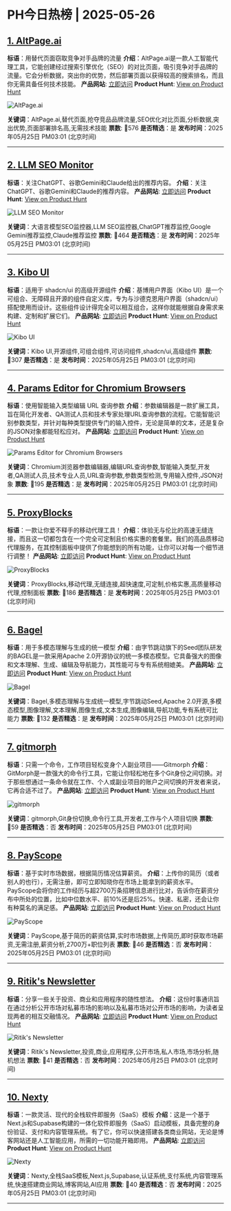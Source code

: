 # PH今日热榜 | 2025-05-26

## [1. AltPage.ai](https://www.producthunt.com/posts/altpage-ai?utm_campaign=producthunt-api&utm_medium=api-v2&utm_source=Application%3A+dev+%28ID%3A+189358%29)
**标语**：用替代页面窃取竞争对手品牌的流量
**介绍**：AltPage.ai是一款人工智能代理工具，它能创建经过搜索引擎优化（SEO）的对比页面，吸引竞争对手品牌的流量。它会分析数据，突出你的优势，然后部署页面以获得较高的搜索排名，而且你无需具备任何技术技能。
**产品网站**: [立即访问](https://www.producthunt.com/r/PWSQZUHVWBODSG?utm_campaign=producthunt-api&utm_medium=api-v2&utm_source=Application%3A+dev+%28ID%3A+189358%29)
**Product Hunt**: [View on Product Hunt](https://www.producthunt.com/posts/altpage-ai?utm_campaign=producthunt-api&utm_medium=api-v2&utm_source=Application%3A+dev+%28ID%3A+189358%29)

![AltPage.ai](https://ph-files.imgix.net/447ff5d4-8b44-435c-8a77-0f69ece83dd9.png?auto=format)

**关键词**：AltPage.ai,替代页面,抢夺竞品品牌流量,SEO优化对比页面,分析数据,突出优势,页面部署排名高,无需技术技能
**票数**: 🔺576
**是否精选**：是
**发布时间**：2025年05月25日 PM03:01 (北京时间)

---

## [2. LLM SEO Monitor](https://www.producthunt.com/posts/llm-seo-monitor?utm_campaign=producthunt-api&utm_medium=api-v2&utm_source=Application%3A+dev+%28ID%3A+189358%29)
**标语**：关注ChatGPT、谷歌Gemini和Claude给出的推荐内容。
**介绍**：关注ChatGPT、谷歌Gemini和Claude的推荐内容。
**产品网站**: [立即访问](https://www.producthunt.com/r/T55RMXB4BPLMKK?utm_campaign=producthunt-api&utm_medium=api-v2&utm_source=Application%3A+dev+%28ID%3A+189358%29)
**Product Hunt**: [View on Product Hunt](https://www.producthunt.com/posts/llm-seo-monitor?utm_campaign=producthunt-api&utm_medium=api-v2&utm_source=Application%3A+dev+%28ID%3A+189358%29)

![LLM SEO Monitor](https://ph-files.imgix.net/0a0f49c7-9a26-4d0f-9415-9a074b03cf94.png?auto=format)

**关键词**：大语言模型SEO监控器,LLM SEO监控器,ChatGPT推荐监控,Google Gemini推荐监控,Claude推荐监控
**票数**: 🔺464
**是否精选**：是
**发布时间**：2025年05月25日 PM03:01 (北京时间)

---

## [3. Kibo UI](https://www.producthunt.com/posts/kibo-ui?utm_campaign=producthunt-api&utm_medium=api-v2&utm_source=Application%3A+dev+%28ID%3A+189358%29)
**标语**：适用于 shadcn/ui 的高级开源组件
**介绍**：基博用户界面（Kibo UI）是一个可组合、无障碍且开源的组件自定义库，专为与沙德克恩用户界面（shadcn/ui）搭配使用而设计。这些组件设计得完全可以相互组合，这样你就能根据自身需求来构建、定制和扩展它们。
**产品网站**: [立即访问](https://www.producthunt.com/r/H2EIGH3OZX6TH4?utm_campaign=producthunt-api&utm_medium=api-v2&utm_source=Application%3A+dev+%28ID%3A+189358%29)
**Product Hunt**: [View on Product Hunt](https://www.producthunt.com/posts/kibo-ui?utm_campaign=producthunt-api&utm_medium=api-v2&utm_source=Application%3A+dev+%28ID%3A+189358%29)

![Kibo UI](https://ph-files.imgix.net/c23b2281-a53d-4b81-9a31-d08cf52576d3.png?auto=format)

**关键词**：Kibo UI,开源组件,可组合组件,可访问组件,shadcn/ui,高级组件
**票数**: 🔺307
**是否精选**：是
**发布时间**：2025年05月25日 PM03:01 (北京时间)

---

## [4. Params Editor for Chromium Browsers](https://www.producthunt.com/posts/params-editor-for-chromium-browsers?utm_campaign=producthunt-api&utm_medium=api-v2&utm_source=Application%3A+dev+%28ID%3A+189358%29)
**标语**：使用智能输入类型编辑 URL 查询参数
**介绍**：参数编辑器是一款扩展工具，旨在简化开发者、QA测试人员和技术专家处理URL查询参数的流程。它能智能识别参数类型，并针对每种类型提供专门的输入控件，无论是简单的文本，还是复杂的JSON对象都能轻松应对。
**产品网站**: [立即访问](https://www.producthunt.com/r/26S7W5CVCV6RRC?utm_campaign=producthunt-api&utm_medium=api-v2&utm_source=Application%3A+dev+%28ID%3A+189358%29)
**Product Hunt**: [View on Product Hunt](https://www.producthunt.com/posts/params-editor-for-chromium-browsers?utm_campaign=producthunt-api&utm_medium=api-v2&utm_source=Application%3A+dev+%28ID%3A+189358%29)

![Params Editor for Chromium Browsers](https://ph-files.imgix.net/e9e1c7a4-3ba9-4c53-bbb6-c3a55c46fd9e.png?auto=format)

**关键词**：Chromium浏览器参数编辑器,编辑URL查询参数,智能输入类型,开发者,QA测试人员,技术专业人员,URL查询参数,参数类型检测,专用输入控件,JSON对象
**票数**: 🔺195
**是否精选**：是
**发布时间**：2025年05月25日 PM03:01 (北京时间)

---

## [5. ProxyBlocks](https://www.producthunt.com/posts/proxyblocks?utm_campaign=producthunt-api&utm_medium=api-v2&utm_source=Application%3A+dev+%28ID%3A+189358%29)
**标语**：一款让你爱不释手的移动代理工具！
**介绍**：体验无与伦比的高速无缝连接，而且这一切都包含在一个完全可定制且价格实惠的套餐里。我们的高品质移动代理服务，在其控制面板中提供了你能想到的所有功能，让你可以对每一个细节进行调整！
**产品网站**: [立即访问](https://www.producthunt.com/r/WD7U67JCCOQZ4L?utm_campaign=producthunt-api&utm_medium=api-v2&utm_source=Application%3A+dev+%28ID%3A+189358%29)
**Product Hunt**: [View on Product Hunt](https://www.producthunt.com/posts/proxyblocks?utm_campaign=producthunt-api&utm_medium=api-v2&utm_source=Application%3A+dev+%28ID%3A+189358%29)

![ProxyBlocks](https://ph-files.imgix.net/46f76c67-b02f-427e-8a13-b26c64d94a0b.png?auto=format)

**关键词**：ProxyBlocks,移动代理,无缝连接,超快速度,可定制,价格实惠,高质量移动代理,控制面板
**票数**: 🔺186
**是否精选**：是
**发布时间**：2025年05月25日 PM03:01 (北京时间)

---

## [6. Bagel](https://www.producthunt.com/posts/bagel-3?utm_campaign=producthunt-api&utm_medium=api-v2&utm_source=Application%3A+dev+%28ID%3A+189358%29)
**标语**：用于多模态理解与生成的统一模型
**介绍**：由字节跳动旗下的Seed团队研发的BAGEL是一款采用Apache 2.0开源协议的统一多模态模型。它具备强大的图像和文本理解、生成、编辑及导航能力，其性能可与专有系统相媲美。
**产品网站**: [立即访问](https://www.producthunt.com/r/FPPZE25FTOA2IB?utm_campaign=producthunt-api&utm_medium=api-v2&utm_source=Application%3A+dev+%28ID%3A+189358%29)
**Product Hunt**: [View on Product Hunt](https://www.producthunt.com/posts/bagel-3?utm_campaign=producthunt-api&utm_medium=api-v2&utm_source=Application%3A+dev+%28ID%3A+189358%29)

![Bagel](https://ph-files.imgix.net/8c024ca6-d0aa-4f02-bd13-2f2628eb25a8.jpeg?auto=format)

**关键词**：Bagel,多模态理解与生成统一模型,字节跳动Seed,Apache 2.0开源,多模态模型,图像理解,文本理解,图像生成,文本生成,图像编辑,导航功能,专有系统可比能力
**票数**: 🔺132
**是否精选**：是
**发布时间**：2025年05月25日 PM03:01 (北京时间)

---

## [7. gitmorph](https://www.producthunt.com/posts/gitmorph?utm_campaign=producthunt-api&utm_medium=api-v2&utm_source=Application%3A+dev+%28ID%3A+189358%29)
**标语**：只需一个命令，工作项目轻松变身个人副业项目——Gitmorph
**介绍**：GitMorph是一款强大的命令行工具，它能让你轻松地在多个Git身份之间切换。对于那些想通过一条命令就在工作、个人或副业项目的账户之间切换的开发者来说，它再合适不过了。
**产品网站**: [立即访问](https://www.producthunt.com/r/27EWHKKHHOXNNU?utm_campaign=producthunt-api&utm_medium=api-v2&utm_source=Application%3A+dev+%28ID%3A+189358%29)
**Product Hunt**: [View on Product Hunt](https://www.producthunt.com/posts/gitmorph?utm_campaign=producthunt-api&utm_medium=api-v2&utm_source=Application%3A+dev+%28ID%3A+189358%29)

![gitmorph](https://ph-files.imgix.net/692603ab-c4af-4e4a-9700-075a420d93ae.png?auto=format)

**关键词**：gitmorph,Git身份切换,命令行工具,开发者,工作与个人项目切换
**票数**: 🔺59
**是否精选**：否
**发布时间**：2025年05月25日 PM03:01 (北京时间)

---

## [8. PayScope](https://www.producthunt.com/posts/payscope?utm_campaign=producthunt-api&utm_medium=api-v2&utm_source=Application%3A+dev+%28ID%3A+189358%29)
**标语**：基于实时市场数据，根据简历情况估算薪资。
**介绍**：上传你的简历（或者别人的也行），无需注册，即可立即知晓你在市场上能拿到的薪资水平。PayScope会将你的工作经历与超2700万条招聘信息进行比对，告诉你在薪资分布中所处的位置，比如中位数水平、前10%还是后25%。快速、私密，还会让你有种莫名的满足感。
**产品网站**: [立即访问](https://www.producthunt.com/r/DLADTTXJYPKBEV?utm_campaign=producthunt-api&utm_medium=api-v2&utm_source=Application%3A+dev+%28ID%3A+189358%29)
**Product Hunt**: [View on Product Hunt](https://www.producthunt.com/posts/payscope?utm_campaign=producthunt-api&utm_medium=api-v2&utm_source=Application%3A+dev+%28ID%3A+189358%29)

![PayScope](https://ph-files.imgix.net/4718bb1b-b489-4900-8aad-8975fc91ec7b.png?auto=format)

**关键词**：PayScope,基于简历的薪资估算,实时市场数据,上传简历,即时获取市场薪资,无需注册,薪资分析,2700万+职位列表
**票数**: 🔺46
**是否精选**：否
**发布时间**：2025年05月25日 PM03:01 (北京时间)

---

## [9. Ritik's Newsletter](https://www.producthunt.com/posts/ritik-s-newsletter?utm_campaign=producthunt-api&utm_medium=api-v2&utm_source=Application%3A+dev+%28ID%3A+189358%29)
**标语**：分享一些关于投资、商业和应用程序的随性想法。
**介绍**：这份时事通讯旨在通过分析公开市场对私募市场的影响以及私募市场对公开市场的影响，为读者呈现两者的相互交融情况。
**产品网站**: [立即访问](https://www.producthunt.com/r/DILK4GIYZTNOBK?utm_campaign=producthunt-api&utm_medium=api-v2&utm_source=Application%3A+dev+%28ID%3A+189358%29)
**Product Hunt**: [View on Product Hunt](https://www.producthunt.com/posts/ritik-s-newsletter?utm_campaign=producthunt-api&utm_medium=api-v2&utm_source=Application%3A+dev+%28ID%3A+189358%29)

![Ritik's Newsletter](https://ph-files.imgix.net/7062fd72-eb56-4f88-8560-d9ef3aebf605.jpeg?auto=format)

**关键词**：Ritik's Newsletter,投资,商业,应用程序,公开市场,私人市场,市场分析,随机想法
**票数**: 🔺41
**是否精选**：否
**发布时间**：2025年05月25日 PM03:01 (北京时间)

---

## [10. Nexty](https://www.producthunt.com/posts/nexty?utm_campaign=producthunt-api&utm_medium=api-v2&utm_source=Application%3A+dev+%28ID%3A+189358%29)
**标语**：一款灵活、现代的全栈软件即服务（SaaS）模板
**介绍**：这是一个基于Next.js和Supabase构建的一体化软件即服务（SaaS）启动模板，具备完整的身份验证、支付和内容管理系统。有了它，你可以快速搭建各类商业网站，无论是博客网站还是人工智能应用，所需的一切功能开箱即用。
**产品网站**: [立即访问](https://www.producthunt.com/r/XKPKMN2AJWUKPX?utm_campaign=producthunt-api&utm_medium=api-v2&utm_source=Application%3A+dev+%28ID%3A+189358%29)
**Product Hunt**: [View on Product Hunt](https://www.producthunt.com/posts/nexty?utm_campaign=producthunt-api&utm_medium=api-v2&utm_source=Application%3A+dev+%28ID%3A+189358%29)

![Nexty](https://ph-files.imgix.net/a39754e2-c137-4fb0-8f6a-3921ce343fbd.png?auto=format)

**关键词**：Nexty,全栈SaaS模板,Next.js,Supabase,认证系统,支付系统,内容管理系统,快速搭建商业网站,博客网站,AI应用
**票数**: 🔺40
**是否精选**：否
**发布时间**：2025年05月25日 PM03:01 (北京时间)

---

